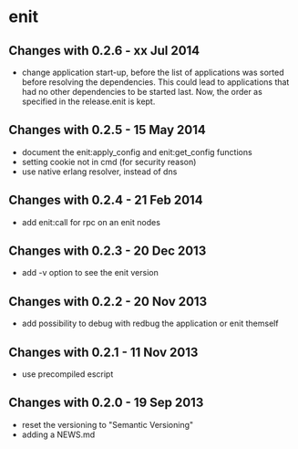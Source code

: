 enit
====

Changes with 0.2.6 - xx Jul 2014
--------------------------------

* change application start-up, before the list of applications was sorted
  before resolving the dependencies. This could lead to applications that
  had no other dependencies to be started last. Now, the order as specified
  in the release.enit is kept.

Changes with 0.2.5 - 15 May 2014
--------------------------------

* document the enit:apply_config and enit:get_config functions
* setting cookie not in cmd (for security reason)
* use native erlang resolver, instead of dns

Changes with 0.2.4 - 21 Feb 2014
--------------------------------

* add enit:call for rpc on an enit nodes

Changes with 0.2.3 - 20 Dec 2013
--------------------------------

* add -v option to see the enit version

Changes with 0.2.2 - 20 Nov 2013
--------------------------------

* add possibility to debug with redbug the application or enit themself

Changes with 0.2.1 - 11 Nov 2013
--------------------------------

* use precompiled escript

Changes with 0.2.0 - 19 Sep 2013
--------------------------------

* reset the versioning to "Semantic Versioning"
* adding a NEWS.md
